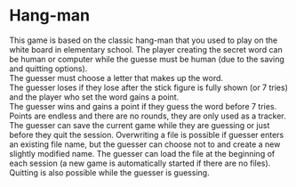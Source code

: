 # Hang-man

This game is based on the classic hang-man that you used to play
on the white board in elementary school. The player creating the secret word can
be human or computer while the guesse must be human (due to the saving and quitting options).  
The guesser must choose a letter that makes up the word.  
The guesser loses if they lose after the stick figure is fully shown 
(or 7 tries) and the player who set the word gains a point.  
The guesser wins and gains a point if they guess the word before 7 tries.  
Points are endless and there are no rounds, they are only used as a tracker.  
The guesser can save the current game while they are guessing or just before they quit the session.
Overwriting a file is possible if guesser enters an existing file name, 
but the guesser can choose not to and create a new slightly modified name. 
The guesser can load the file at the beginning of each session (a
new game is automatically started if there are no files). Quitting
is also possible while the guesser is guessing.
